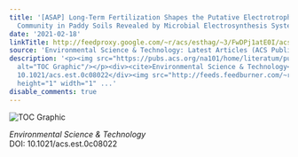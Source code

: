 ```yaml
---
title: '[ASAP] Long-Term Fertilization Shapes the Putative Electrotrophic Microbial
  Community in Paddy Soils Revealed by Microbial Electrosynthesis Systems'
date: '2021-02-18'
linkTitle: http://feedproxy.google.com/~r/acs/esthag/~3/FwDPj1atE0I/acs.est.0c08022
source: 'Environmental Science & Technology: Latest Articles (ACS Publications)'
description: '<p><img src="https://pubs.acs.org/na101/home/literatum/publisher/achs/journals/content/esthag/0/esthag.ahead-of-print/acs.est.0c08022/20210218/images/medium/es0c08022_0008.gif"
  alt="TOC Graphic"/></p><div><cite>Environmental Science & Technology</cite></div><div>DOI:
  10.1021/acs.est.0c08022</div><img src="http://feeds.feedburner.com/~r/acs/esthag/~4/FwDPj1atE0I"
  height="1" width="1" ...'
disable_comments: true
---
```

<p><img src="https://pubs.acs.org/na101/home/literatum/publisher/achs/journals/content/esthag/0/esthag.ahead-of-print/acs.est.0c08022/20210218/images/medium/es0c08022_0008.gif" alt="TOC Graphic"/></p><div><cite>Environmental Science & Technology</cite></div><div>DOI: 10.1021/acs.est.0c08022</div><img src="http://feeds.feedburner.com/~r/acs/esthag/~4/FwDPj1atE0I" height="1" width="1" ...